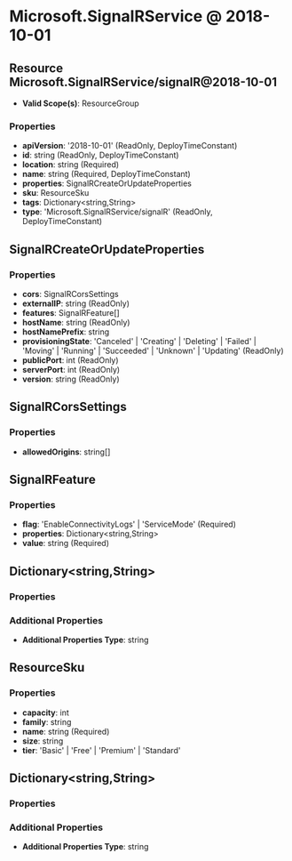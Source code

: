 # Microsoft.SignalRService @ 2018-10-01

## Resource Microsoft.SignalRService/signalR@2018-10-01
* **Valid Scope(s)**: ResourceGroup
### Properties
* **apiVersion**: '2018-10-01' (ReadOnly, DeployTimeConstant)
* **id**: string (ReadOnly, DeployTimeConstant)
* **location**: string (Required)
* **name**: string (Required, DeployTimeConstant)
* **properties**: SignalRCreateOrUpdateProperties
* **sku**: ResourceSku
* **tags**: Dictionary<string,String>
* **type**: 'Microsoft.SignalRService/signalR' (ReadOnly, DeployTimeConstant)

## SignalRCreateOrUpdateProperties
### Properties
* **cors**: SignalRCorsSettings
* **externalIP**: string (ReadOnly)
* **features**: SignalRFeature[]
* **hostName**: string (ReadOnly)
* **hostNamePrefix**: string
* **provisioningState**: 'Canceled' | 'Creating' | 'Deleting' | 'Failed' | 'Moving' | 'Running' | 'Succeeded' | 'Unknown' | 'Updating' (ReadOnly)
* **publicPort**: int (ReadOnly)
* **serverPort**: int (ReadOnly)
* **version**: string (ReadOnly)

## SignalRCorsSettings
### Properties
* **allowedOrigins**: string[]

## SignalRFeature
### Properties
* **flag**: 'EnableConnectivityLogs' | 'ServiceMode' (Required)
* **properties**: Dictionary<string,String>
* **value**: string (Required)

## Dictionary<string,String>
### Properties
### Additional Properties
* **Additional Properties Type**: string

## ResourceSku
### Properties
* **capacity**: int
* **family**: string
* **name**: string (Required)
* **size**: string
* **tier**: 'Basic' | 'Free' | 'Premium' | 'Standard'

## Dictionary<string,String>
### Properties
### Additional Properties
* **Additional Properties Type**: string

